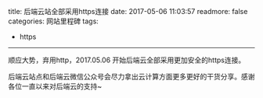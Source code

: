 title: 后端云站全部采用https连接
date: 2017-05-06 11:03:57
readmore: false
categories: 网站里程碑
tags:
- https
---

顺应大势，弃用http，2017.05.06 开始后端云全部采用更加安全的https连接。

后端云站点和后端云微信公众号会尽力拿出云计算方面更多更好的干货分享。感谢各位一直以来对后端云的支持~
